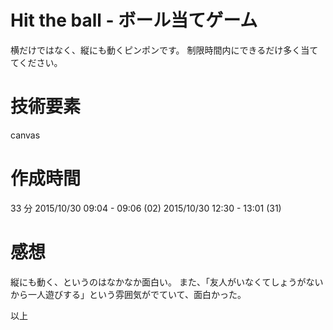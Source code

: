 # Hit the ball - ボール当てゲーム

横だけではなく、縦にも動くピンポンです。
制限時間内にできるだけ多く当ててください。

# 技術要素
canvas

# 作成時間
33 分
2015/10/30 09:04 - 09:06 (02)
2015/10/30 12:30 - 13:01 (31)

# 感想
縦にも動く、というのはなかなか面白い。
また、「友人がいなくてしょうがないから一人遊びする」という雰囲気がでていて、面白かった。


以上

